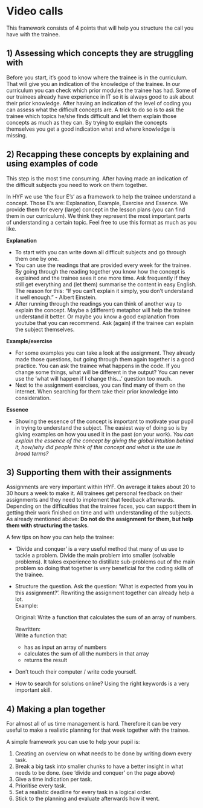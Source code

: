# Video calls

This framework consists of 4 points that will help you structure the call you have with the trainee.

## 1) Assessing which concepts they are struggling with
Before you start, it’s good to know where the trainee is in the curriculum. That will give you an indication of the knowledge of the trainee. In our curriculum you can check which prior modules the trainee has had. Some of our trainees already have experience in IT so it is always good to ask about their prior knowledge.
After having an indication of the level of coding you can assess what the difficult concepts are. A trick to do so is to ask the trainee which topics he/she finds difficult and let them explain those concepts as much as they can. By trying to  explain the concepts themselves you get a good indication what and where knowledge is missing. 

## 2) Recapping these concepts by explaining and using examples of code
This step is the most time consuming. After having made an indication of the difficult subjects you need to work on them together. 

In HYF we use ‘the four E’s’ as a framework to help the trainee understand a concept. Those E’s are: Explanation, Example, Exercise and Essence. We provide them for every (large) concept in the lesson plans (you can find them in our curriculum). We think they represent the most important parts of understanding a certain topic. Feel free to use this format as much as you like.

**Explanation** 
- To start with you can write down all difficult subjects and go through them one by one.
- You can use the readings that are provided every week for the trainee. By going through the reading together you know how the concept is explained and the trainee sees it one more time. Ask frequently if they still get everything and (let them) summarise the content in easy English. The reason for this: “If you can’t explain it simply, you don’t understand it well enough.” - Albert Einstein.
- After running through the readings you can think of another way to explain the concept. Maybe a (different) metaphor will help the trainee understand it better. Or maybe you know a good explanation from youtube that you can recommend. Ask (again) if the trainee can explain the subject themselves. 

**Example/exercise**
- For some examples you can take a look at the assignment. They already made those questions, but going through them again together is a good practice. You can ask the trainee what happens in the code. If you change some things, what will be different in the output? You can never use the ‘what will happen if I change this...’ question too much. 
- Next to the assignment exercises, you can find many of them on the internet. When searching for them take their prior knowledge into consideration.

**Essence**
- Showing the essence of the concept is important to motivate your pupil in trying to understand the subject. The easiest way of doing so is by giving examples on how you used it in the past (on your work). _You can explain the essence of the concept by giving the global intuition behind it, how/why did people think of this concept and what is the use in broad terms?_

## 3) Supporting them with their assignments
Assignments are very important within HYF. On average it takes about 20 to 30 hours a week to make it. All trainees get personal feedback on their assignments and they need to implement that feedback afterwards. Depending on the difficulties that the trainee faces, you can support them in getting their work finished on time and with understanding of the subjects. 
As already mentioned above: __Do not do the assignment for them, but help them with structuring the tasks.__

A few tips on how you can help the trainee:

- ‘Divide and conquer’ is a very useful method that many of us use to tackle a problem. Divide the main problem into smaller (solvable problems). It takes experience to distillate sub-problems out of the main problem so doing that together is very beneficial for the coding skills of the trainee.

- Structure the question. Ask the question: ‘What is expected from you in this assignment?’.  Rewriting the assignment together can already help a lot.  
Example: 

	Original:
	Write a function that calculates the sum of an array of numbers.
	
	Rewritten: 	
	Write a function that:
	*   has as input an array of numbers 
	*   calculates the sum of all the numbers in that array
	*   returns the result

- Don’t touch their computer / write code yourself. 

- How to search for solutions online? Using the right keywords is a very important skill. 


## 4) Making a plan together
For almost all of us time management is hard. Therefore it can be very useful to make a realistic planning for that week together with the trainee. 

A simple framework you can use to help your pupil is:
1. Creating an overview on what needs to be done by writing down every task. 
2. Break a big task into smaller chunks to have a better insight in what needs to be done. (see ‘divide and conquer’ on the page above)
3. Give a time indication per task.
4. Prioritise every task.
5. Set a realistic deadline for every task in a logical order.
6. Stick to the planning and evaluate afterwards how it went.

